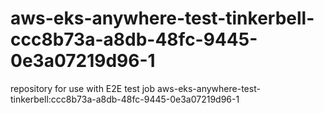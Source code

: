 # aws-eks-anywhere-test-tinkerbell-ccc8b73a-a8db-48fc-9445-0e3a07219d96-1
repository for use with E2E test job aws-eks-anywhere-test-tinkerbell:ccc8b73a-a8db-48fc-9445-0e3a07219d96-1
